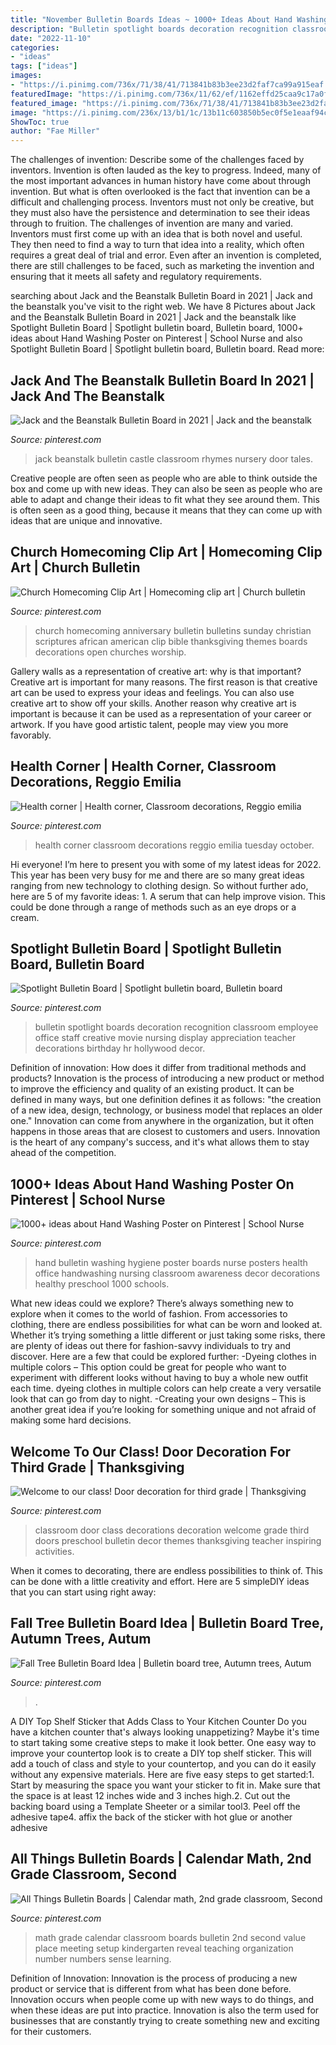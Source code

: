 ```yaml
---
title: "November Bulletin Boards Ideas ~ 1000+ Ideas About Hand Washing Poster On Pinterest"
description: "Bulletin spotlight boards decoration recognition classroom employee office staff creative movie nursing display appreciation teacher decorations birthday hr hollywood decor"
date: "2022-11-10"
categories:
- "ideas"
tags: ["ideas"]
images:
- "https://i.pinimg.com/736x/71/38/41/713841b83b3ee23d2faf7ca99a915eaf.jpg"
featuredImage: "https://i.pinimg.com/736x/11/62/ef/1162effd25caa9c17a0f0079bd33b9cb--spotlight-bulletin-board-nursing-bulletin-board-ideas.jpg"
featured_image: "https://i.pinimg.com/736x/71/38/41/713841b83b3ee23d2faf7ca99a915eaf.jpg"
image: "https://i.pinimg.com/236x/13/b1/1c/13b11c603850b5ec0f5e1eaaf94c0142--worship-ideas-church-ideas.jpg?nii=t"
ShowToc: true
author: "Fae Miller"
---
```



The challenges of invention: Describe some of the challenges faced by inventors.
Invention is often lauded as the key to progress. Indeed, many of the most important advances in human history have come about through invention. But what is often overlooked is the fact that invention can be a difficult and challenging process. Inventors must not only be creative, but they must also have the persistence and determination to see their ideas through to fruition.
The challenges of invention are many and varied. Inventors must first come up with an idea that is both novel and useful. They then need to find a way to turn that idea into a reality, which often requires a great deal of trial and error. Even after an invention is completed, there are still challenges to be faced, such as marketing the invention and ensuring that it meets all safety and regulatory requirements.

	

		
searching about Jack and the Beanstalk Bulletin Board in 2021 | Jack and the beanstalk you've visit to the right web. We have 8 Pictures about Jack and the Beanstalk Bulletin Board in 2021 | Jack and the beanstalk like Spotlight Bulletin Board | Spotlight bulletin board, Bulletin board, 1000+ ideas about Hand Washing Poster on Pinterest | School Nurse and also Spotlight Bulletin Board | Spotlight bulletin board, Bulletin board. Read more:
		
    
## Jack And The Beanstalk Bulletin Board In 2021 | Jack And The Beanstalk

<img loading=lazy src="https://i.pinimg.com/736x/71/38/41/713841b83b3ee23d2faf7ca99a915eaf.jpg" onerror="this.onerror=null;this.src='https://tse1.mm.bing.net/th?id=OIP.cZJ0K8SNp_i6RbHT0kA4ZAHaJ3&amp;pid=15.1';" alt="Jack and the Beanstalk Bulletin Board in 2021 | Jack and the beanstalk">

_Source: pinterest.com_

>jack beanstalk bulletin castle classroom rhymes nursery door tales. 

	

Creative people are often seen as people who are able to think outside the box and come up with new ideas. They can also be seen as people who are able to adapt and change their ideas to fit what they see around them. This is often seen as a good thing, because it means that they can come up with ideas that are unique and innovative.

    
## Church Homecoming Clip Art | Homecoming Clip Art | Church Bulletin

<img loading=lazy src="https://i.pinimg.com/236x/13/b1/1c/13b11c603850b5ec0f5e1eaaf94c0142--worship-ideas-church-ideas.jpg?nii=t" onerror="this.onerror=null;this.src='https://tse2.mm.bing.net/th?id=OIP.LD3b1k4VXfiJNodw9ab-GAHaLP&amp;pid=15.1';" alt="Church Homecoming Clip Art | Homecoming clip art | Church bulletin">

_Source: pinterest.com_

>church homecoming anniversary bulletin bulletins sunday christian scriptures african american clip bible thanksgiving themes boards decorations open churches worship. 

	

Gallery walls as a representation of creative art: why is that important?
Creative art is important for many reasons. The first reason is that creative art can be used to express your ideas and feelings. You can also use creative art to show off your skills. Another reason why creative art is important is because it can be used as a representation of your career or artwork. If you have good artistic talent, people may view you more favorably.

    
## Health Corner | Health Corner, Classroom Decorations, Reggio Emilia

<img loading=lazy src="https://i.pinimg.com/736x/ac/99/2b/ac992b4e2ca22901e40b4ea28b66f304--decorations-health.jpg" onerror="this.onerror=null;this.src='https://tse4.mm.bing.net/th?id=OIP.usLrfKQ_VaZlMbV7XCVxUwHaJ7&amp;pid=15.1';" alt="Health corner | Health corner, Classroom decorations, Reggio emilia">

_Source: pinterest.com_

>health corner classroom decorations reggio emilia tuesday october. 

	

Hi everyone! I’m here to present you with some of my latest ideas for 2022. This year has been very busy for me and there are so many great ideas ranging from new technology to clothing design. So without further ado, here are 5 of my favorite ideas: 1. A serum that can help improve vision. This could be done through a range of methods such as an eye drops or a cream. 
    
## Spotlight Bulletin Board | Spotlight Bulletin Board, Bulletin Board

<img loading=lazy src="https://i.pinimg.com/736x/11/62/ef/1162effd25caa9c17a0f0079bd33b9cb--spotlight-bulletin-board-nursing-bulletin-board-ideas.jpg" onerror="this.onerror=null;this.src='https://tse4.mm.bing.net/th?id=OIP.Ua3OQh7LM0UekJlnu2hIWAHaJ3&amp;pid=15.1';" alt="Spotlight Bulletin Board | Spotlight bulletin board, Bulletin board">

_Source: pinterest.com_

>bulletin spotlight boards decoration recognition classroom employee office staff creative movie nursing display appreciation teacher decorations birthday hr hollywood decor. 

	

Definition of innovation: How does it differ from traditional methods and products?
Innovation is the process of introducing a new product or method to improve the efficiency and quality of an existing product. It can be defined in many ways, but one definition defines it as follows: "the creation of a new idea, design, technology, or business model that replaces an older one." Innovation can come from anywhere in the organization, but it often happens in those areas that are closest to customers and users. Innovation is the heart of any company's success, and it's what allows them to stay ahead of the competition.

    
## 1000+ Ideas About Hand Washing Poster On Pinterest | School Nurse

<img loading=lazy src="https://i.pinimg.com/736x/88/6b/05/886b05f61192d6a78d9ffe6527b5d6ed--nursing-career-school-nursing.jpg" onerror="this.onerror=null;this.src='https://tse3.mm.bing.net/th?id=OIP.10d0cp1Hwqw5qaB_sJWSYgHaJ3&amp;pid=15.1';" alt="1000+ ideas about Hand Washing Poster on Pinterest | School Nurse">

_Source: pinterest.com_

>hand bulletin washing hygiene poster boards nurse posters health office handwashing nursing classroom awareness decor decorations healthy preschool 1000 schools. 

	

What new ideas could we explore?
There’s always something new to explore when it comes to the world of fashion. From accessories to clothing, there are endless possibilities for what can be worn and looked at. Whether it’s trying something a little different or just taking some risks, there are plenty of ideas out there for fashion-savvy individuals to try and discover. Here are a few that could be explored further: 
-Dyeing clothes in multiple colors – This option could be great for people who want to experiment with different looks without having to buy a whole new outfit each time. dyeing clothes in multiple colors can help create a very versatile look that can go from day to night. 
-Creating your own designs – This is another great idea if you’re looking for something unique and not afraid of making some hard decisions.

    
## Welcome To Our Class! Door Decoration For Third Grade | Thanksgiving

<img loading=lazy src="https://i.pinimg.com/736x/69/56/9a/69569ad87bf230f1345910c4d57e5d88--class-door-decorations-classroom-door.jpg" onerror="this.onerror=null;this.src='https://tse4.mm.bing.net/th?id=OIP.ps7jUoYz5JvhDrc29IJxqwHaJ3&amp;pid=15.1';" alt="Welcome to our class! Door decoration for third grade | Thanksgiving">

_Source: pinterest.com_

>classroom door class decorations decoration welcome grade third doors preschool bulletin decor themes thanksgiving teacher inspiring activities. 

	

When it comes to decorating, there are endless possibilities to think of. This can be done with a little creativity and effort. Here are 5 simpleDIY ideas that you can start using right away:

    
## Fall Tree Bulletin Board Idea | Bulletin Board Tree, Autumn Trees, Autum

<img loading=lazy src="https://i.pinimg.com/736x/37/a9/0e/37a90e7d0bbaeba34c9746fbb47e27b8--tree-bulletin-boards-fall-trees.jpg" onerror="this.onerror=null;this.src='https://tse3.mm.bing.net/th?id=OIP.oa48riyPk9i6hMygq8LbqAHaNK&amp;pid=15.1';" alt="Fall Tree Bulletin Board Idea | Bulletin board tree, Autumn trees, Autum">

_Source: pinterest.com_

>. 

	

A DIY Top Shelf Sticker that Adds Class to Your Kitchen Counter
Do you have a kitchen counter that's always looking unappetizing? Maybe it's time to start taking some creative steps to make it look better. One easy way to improve your countertop look is to create a DIY top shelf sticker. This will add a touch of class and style to your countertop, and you can do it easily without any expensive materials. Here are five easy steps to get started:1. Start by measuring the space you want your sticker to fit in. Make sure that the space is at least 12 inches wide and 3 inches high.2. Cut out the backing board using a Template Sheeter or a similar tool3. Peel off the adhesive tape4. affix the back of the sticker with hot glue or another adhesive
    
## All Things Bulletin Boards | Calendar Math, 2nd Grade Classroom, Second

<img loading=lazy src="https://i.pinimg.com/736x/54/eb/5b/54eb5b4eed72b5ea1c6d70de4c15d602.jpg" onerror="this.onerror=null;this.src='https://tse1.mm.bing.net/th?id=OIP.D7xfhH8NvTPVp_8oP0jkJQAAAA&amp;pid=15.1';" alt="All Things Bulletin Boards | Calendar math, 2nd grade classroom, Second">

_Source: pinterest.com_

>math grade calendar classroom boards bulletin 2nd second value place meeting setup kindergarten reveal teaching organization number numbers sense learning. 

	

Definition of Innovation:
Innovation is the process of producing a new product or service that is different from what has been done before. Innovation occurs when people come up with new ways to do things, and when these ideas are put into practice. Innovation is also the term used for businesses that are constantly trying to create something new and exciting for their customers.

